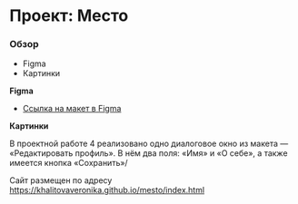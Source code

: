 # Проект: Место

### Обзор

- Figma
- Картинки

**Figma**

- [Ссылка на макет в Figma](https://www.figma.com/file/2cn9N9jSkmxD84oJik7xL7/JavaScript.-Sprint-4?node-id=0%3A1)

**Картинки**

В проектной работе 4 реализовано одно диалоговое окно из макета — «Редактировать профиль». В нём два поля: «Имя» и «О себе», а также имеется кнопка «Сохранить»/

Сайт размещен по адресу https://khalitovaveronika.github.io/mesto/index.html
